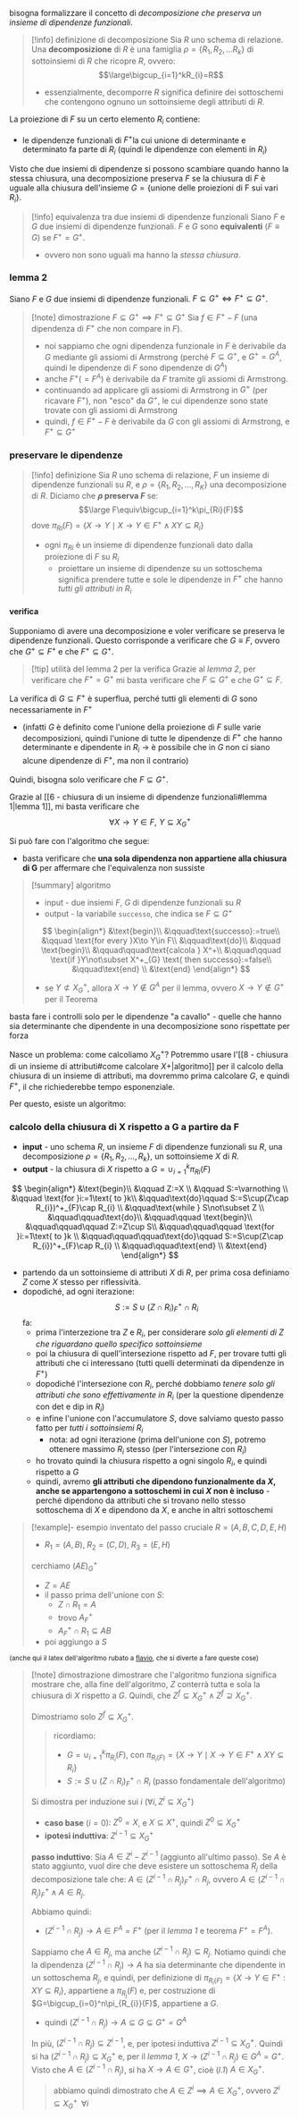 bisogna formalizzare il concetto di *decomposizione che preserva un insieme di dipendenze funzionali*.

>[!info] definizione di decomposizione
>Sia $R$ uno schema di relazione. Una **decomposizione** di $R$ è una famiglia $\rho=\{ R_{1},R_{2},\dots R_{k}\}$ di sottoinsiemi di $R$ che ricopre $R$, ovvero:
>$$\large\bigcup_{i=1}^kR_{i}=R$$
>- essenzialmente, decomporre $R$ significa definire dei sottoschemi che contengono ognuno un sottoinsieme degli attributi di $R$.

La proiezione di $F$ su un certo elemento $R_i$ contiene:
- le dipendenze funzionali di $F^+$la cui unione di determinante e determinato fa parte di $R_{i}$ (quindi le dipendenze con elementi in $R_{i}$)

Visto che due insiemi di dipendenze si possono scambiare quando hanno la stessa chiusura, una decomposizione preserva $F$ se la chiusura di $F$ è uguale alla chiusura dell'insieme $G = \{\text{unione delle proiezioni di F sui vari } R_{i}\}$.

>[!info] equivalenza tra due insiemi di dipendenze funzionali
>Siano $F$ e $G$ due insiemi di dipendenze funzionali. 
>$F$ e $G$ sono **equivalenti** $(F\equiv G)$ se $F^+=G^+$.
>- ovvero non sono uguali ma hanno la *stessa chiusura*.

### lemma 2
Siano $F$ e $G$ due insiemi di dipendenze funzionali. $F\subseteq G^+ \iff F^+\subseteq G^+$.

>[!note] dimostrazione $F\subseteq G^+\implies F^+\subseteq G^+$
>Sia $f\in F^+-F$ (una dipendenza di $F^+$ che non compare in $F$).
>- noi sappiamo che ogni dipendenza funzionale in $F$ è derivabile da $G$ mediante gli assiomi di Armstrong (perché $F\subseteq G^+$, e $G^+=G^A$, quindi le dipendenze di $F$ sono dipendenze di $G^A$)
>- anche $F^+(=F^A)$ è derivabile da $F$ tramite gli assiomi di Armstrong.
>- continuando ad applicare gli assiomi di Armstrong in $G^+$ (per ricavare $F^+$), non "esco"  da $G^+$, le cui dipendenze sono state trovate con gli assiomi di Armstrong
>- quindi, $f\in F^+ -F$  è derivabile da $G$ con gli assiomi di Armstrong, e $F^+\subseteq G^+$

### preservare le dipendenze

>[!info] definizione
>Sia $R$ uno schema di relazione, $F$ un insieme di dipendenze funzionali su $R$, e $\rho=\{ R_{1},R_{2},\dots,R_{K}\}$ una decomposizione di $R$.
>Diciamo che **$\rho$ preserva $F$** se:
>$$\large F\equiv\bigcup_{i=1}^k\pi_{Ri}(F)$$
>dove $\pi_{Ri}(F)=\{ X\to Y\mid X\to Y\in F^+\land XY\subseteq R_{i} \}$
>- ogni $\pi_{Ri}$ è un insieme di dipendenze funzionali dato dalla proiezione di $F$ su $R_i$
>	- proiettare un insieme di dipendenze su un sottoschema significa prendere tutte e sole le dipendenze in *$F^+$* che hanno *tutti gli attributi in $R_i$*
#### verifica
Supponiamo di avere una decomposizione e voler verificare se preserva le dipendenze funzionali.
Questo corrisponde a verificare che $G \equiv F$, ovvero che $G^+\subseteq F^+$ e che $F^+\subseteq G^+$.

> [!tip] utilità del lemma 2 per la verifica
> Grazie al *lemma 2*, per verificare che $F^+=G^+$ mi basta verificare che $F\subseteq G^+$ e che $G^+\subseteq F$.

La verifica di $G\subseteq F^+$ è superflua, perché tutti gli elementi di $G$ sono necessariamente in $F^+$ 
- (infatti $G$ è definito come l'unione della proiezione di $F$ sulle varie decomposizioni, quindi l'unione di tutte le dipendenze di $F^+$ che hanno determinante e dipendente in $R_i$ -> è possibile che in $G$ non ci siano alcune dipendenze di $F^+$, ma non il contrario)

Quindi, bisogna solo verificare che $F\subseteq G^+$.

Grazie al [[6 - chiusura di un insieme di dipendenze funzionali#lemma 1|lemma 1]], mi basta verificare che 
$$\forall X\to Y \in F,\,\,Y\subseteq X_{G}^+$$

Si può fare con l'algoritmo che segue:
- basta verificare che **una sola dipendenza non appartiene alla chiusura di G** per affermare che l'equivalenza non sussiste

> [!summary] algoritmo
> - input - due insiemi $F$, $G$ di dipendenze funzionali su $R$
> - output - la variabile `successo`, che indica se $F\subseteq G^+$
> 
> $$
> \begin{align*}
> &\text{begin}\\
> &\qquad\text{successo}:=true\\
> &\qquad \text{for every }X\to Y\in F\\
> &\qquad\text{do}\\
> &\qquad \text{begin}\\
> &\qquad\qquad\text{calcola } X^+\\
> &\qquad\qquad \text{if }Y\not\subset X^+_{G} \text{ then successo}:=false\\
> &\qquad\text{end} \\
> &\text{end}
> \end{align*}
> $$
>
>- se $Y\not\subset X^+_{G}$, allora $X\to Y \not\in G^A$ per il lemma, ovvero $X\to Y\not\in G^+$ per il Teorema
> 

basta fare i controlli solo per le dipendenze "a cavallo" - quelle che hanno sia determinante che dipendente in una decomposizione sono rispettate per forza

Nasce un problema: come calcoliamo $X^+_{G}$? Potremmo usare l'[[8 - chiusura di un insieme di attributi#come calcolare $X +$|algoritmo]] per il calcolo della chiusura di un insieme di attributi, ma dovremmo prima calcolare $G$, e quindi $F^+$, il che richiederebbe tempo esponenziale.

Per questo, esiste un algoritmo:
### calcolo della chiusura di X rispetto a G a partire da F

- **input** - uno schema $R$, un insieme $F$ di dipendenze funzionali su $R$, una decomposizione $\rho=\{ R_{1},R_{2},\dots,R_{k} \}$, un sottoinsieme $X$ di $R$.
- **output** - la chiusura di $X$ rispetto a $G=\cup_{i=1}^k\pi_{Ri}(F)$ 

$$
\begin{align*}
&\text{begin}\\
&\qquad Z:=X \\
&\qquad S:=\varnothing \\
&\qquad \text{for }i:=1\text{ to }k\\
&\qquad\text{do}\qquad S:=S\cup(Z\cap R_{i})^+_{F}\cap R_{i}  \\
&\qquad\text{while } S\not\subset Z \\
&\qquad\qquad\text{do}\\
&\qquad\qquad \text{begin}\\
&\qquad\qquad\qquad Z:=Z\cup S\\
&\qquad\qquad\qquad \text{for }i:=1\text{ to }k \\
&\qquad\qquad\qquad\text{do}\qquad S:=S\cup(Z\cap R_{i})^+_{F}\cap R_{i} \\
&\qquad\qquad\text{end} \\
&\text{end}
\end{align*}
$$

- partendo da un sottoinsieme di attributi $X$ di $R$, per prima cosa definiamo $Z$ come $X$ stesso per riflessività.
- dopodiché, ad ogni iterazione:
	$$S:=S\cup(Z\cap R_{i})^+_{F}\cap R_{i}$$fa: 
	- prima l'interzezione tra $Z$ e $R_i$, per considerare *solo gli elementi di $Z$ che riguardano quello specifico sottoinsieme*
	- poi la chiusura di quell'intersezione rispetto ad $F$, per trovare tutti gli attributi che ci interessano (tutti quelli determinati da dipendenze in $F^+$)
	- dopodiché l'intersezione con $R_i$, perché dobbiamo *tenere solo gli attributi che sono effettivamente in $R_i$* (per la questione dipendenze con det e dip in $R_i$)
	- e infine l'unione con l'accumulatore $S$, dove salviamo questo passo fatto per *tutti i sottoinsiemi $R_i$*
		- nota: ad ogni iterazione (prima dell'unione con $S$), potremo ottenere massimo $R_i$ stesso (per l'intersezione con $R_i$)
	- ho trovato quindi la chiusura rispetto a ogni singolo $R_{i}$, e quindi rispetto a $G$
	- quindi, avremo **gli attributi che dipendono funzionalmente da $X$, anche se appartengono a sottoschemi in cui $X$ non è incluso** - perché dipendono da attributi che si trovano nello stesso sottoschema di $X$ e dipendono da $X$, e anche in altri sottoschemi

>[!example]- esempio inventato del passo cruciale
>$R=(A,\,B,\,C,\,D,\,E,\,H)$
>- $R_{1}=(A,\,B),\;R_{2}=(C,\,D),\; R_{3}=(E,\,H)$
>
>cerchiamo $(AE)_{G}^+$
>- $Z=AE$
>- il passo prima dell'unione con $S$:
>	- $Z\cap R_{1}=A$
>	- trovo $A_{F}^+$
>	- $A^+_{F}\cap R_{1}\subseteq AB$
>- poi aggiungo a $S$

<small>(anche qui il latex dell'algoritmo rubato a [flavio](https://github.com/thegeek-sys/Vault/blob/main/Class/Basi%20di%20dati/Decomposizioni%20che%20preservano%20le%20dipendenze.md), che si diverte a fare queste cose)</small>

>[!note] dimostrazione
>dimostrare che l'algoritmo funziona significa mostrare che, alla fine dell'algoritmo, $Z$ conterrà tutta e sola la chiusura di $X$ rispetto a $G$.
>Quindi, che $Z^f\subseteq X^+_{G}\land Z^f\supseteq X^+_{G}$.
>
>Dimostriamo solo $Z^f\subseteq X^+_{G}$.
>>ricordiamo:
>>- $G=\cup_{i=1}^k\pi_{R_{i}}(F)$, con $\pi_{R_{i}(F)}=\{ X\to Y\mid X\to Y\in F^+\land XY\subseteq R_{i} \}$ 
>>- $S:=S\cup(Z\cap R_{i})^+_{F}\cap R_{i}$ (passo fondamentale dell'algoritmo)
>
>Si dimostra per induzione sui $i$ ($\forall i,\,Z^i\subseteq X^+_{G}$)
>
>- **caso base** ($i=0$): $Z^0=X$, e $X\subseteq X^+$, quindi $Z^0\subseteq X^+_{G}$
>- **ipotesi induttiva**: $Z^{i-1}\subseteq X^+_{G}$
>
>**passo induttivo**:
>Sia $A\in Z^i-Z^{i-1}$ (aggiunto all'ultimo passo).
>Se $A$ è stato aggiunto, vuol dire che deve esistere un sottoschema $R_{j}$ della decomposizione tale che: $A\in(Z^{i-1}\cap R_{j})^+_{F}\cap R_{j}$, ovvero $A\in(Z^{i-1}\cap R_{j})^+_{F}\land A\in R_{j}$.
>
>Abbiamo quindi: 
>- $(Z^{i-1}\cap R_{j})\to A\in F^A=F^+$ (per il *lemma 1* e teorema $F^+=F^A$).
>
>Sappiamo che $A\in R_{j}$, ma anche $(Z^{i-1}\cap R_{j})\subseteq R_{j}$.
>Notiamo quindi che la dipendenza $(Z^{i-1}\cap R_{j})\to A$ ha sia determinante che dipendente in un sottoschema $R_{j}$, e quindi, per definizione di $\pi_{R_{i}(F)}=\{ X\to Y\in F^+ :XY\subseteq R_{i}\}$, appartiene a $\pi_{R_{j}}(F)$ e, per costruzione di $G=\bigcup_{i=0}^n\pi_{R_{i}}(F)$, appartiene a $G$.
>- quindi $(Z^{i-1}\cap R_{j})\to A\subseteq G\subseteq G^+=G^A$
>
>In più, $(Z^{i-1}\cap R_{j})\subseteq Z^{i-1}$, e, per ipotesi induttiva $Z^{i-1}\subseteq X^+_{G}$.
>Quindi si ha $(Z^{i-1}\cap R_{j})\subseteq X^+_{G}$ e, per il *lemma 1*, $X\to(Z^{i-1}\cap R_{j})\in G^A=G^+$.
>Visto che $A\in (Z^{i-1}\cap R_{j})$, si ha $X\to A\in G^+$, cioè (*l.1*) $A\in X^+_{G}$.
>
>> abbiamo quindi dimostrato che $A\in Z^i\implies A\in X^+_{G}$, ovvero $Z^i\subseteq X^+_{G}\;\; \forall i$